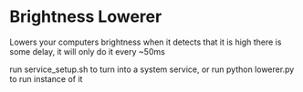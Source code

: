 # Brightness Lowerer

Lowers your computers brightness when it detects that it is high
there is some delay, it will only do it every ~50ms

run service_setup.sh to turn into a system service, or run python lowerer.py to run instance of it
